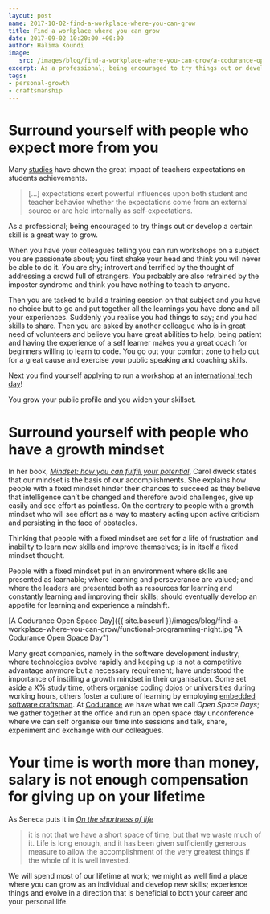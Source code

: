 ```yaml
---
layout: post
name: 2017-10-02-find-a-workplace-where-you-can-grow
title: Find a workplace where you can grow
date: 2017-09-02 10:20:00 +00:00
author: Halima Koundi
image:
   src: /images/blog/find-a-workplace-where-you-can-grow/a-codurance-open-space-day.jpg
excerpt: As a professional; being encouraged to try things out or develop a certain skill is a great way to grow both as a professional and as an individual.
tags:
- personal-growth
- craftsmanship
---
```


# Surround yourself with people who expect more from you

Many [studies](http://www.greaterexpectations.org/briefing_papers/improvestudentlearning.html) have shown the great impact of teachers expectations on students achievements. 
> [...] expectations exert powerful influences upon both student and teacher behavior whether the expectations come from an external source or are held internally as self-expectations.

As a professional; being encouraged to try things out or develop a certain skill is a great way to grow.

When you have your colleagues telling you can run workshops on a subject you are passionate about; you first shake your head and think you will never be able to do it.
You are shy; introvert and terrified by the thought of addressing a crowd full of strangers.
You probably are also refrained by the imposter syndrome and think you have nothing to teach to anyone.

Then you are tasked to build a training session on that subject and you have no choice but to go and put together all the learnings you have done and all your experiences. Suddenly you realise you had things to say; and you had skills to share.
Then you are asked by another colleague who is in great need of volunteers and believe you have great abilities to help; being patient and having the experience of a self learner makes you a great coach for beginners willing to learn to code. You go out your comfort zone to help out for a great cause and exercise your public speaking and coaching skills.

Next you find yourself applying to run a workshop at an [international tech day](http://bcswomen.bcs.org/events/techknow-day-at-codenode-in-london/)! 

You grow your public profile and you widen your skillset.

# Surround yourself with people who have a growth mindset

In her book, [_Mindset: how you can fulfill your potential_](https://www.amazon.co.uk/Mindset-How-Fulfil-Your-Potential/dp/1780332009), Carol dweck states that our mindset is the basis of our accomplishments. She explains how people with a fixed mindset hinder their chances to succeed as they believe that intelligence can’t be changed and therefore avoid challenges, give up easily and see effort as pointless. On the contrary to people with a growth mindset who will see effort as a way to mastery acting upon active criticism and persisting in the face of obstacles.

Thinking that people with a fixed mindset are set for a life of frustration and inability to learn new skills and improve themselves; is in itself a fixed mindset thought. 

People with a fixed mindset put in an environment where skills are presented as learnable; where learning and perseverance are valued; and where the leaders are presented both as resources for learning and constantly learning and improving their skills; should eventually develop an appetite for learning and experience a mindshift.

[A Codurance Open Space Day]({{ site.baseurl }}/images/blog/find-a-workplace-where-you-can-grow/functional-programming-night.jpg "A Codurance Open Space Day")

Many great companies, namely in the software development industry; where technologies evolve rapidly and keeping up is not a competitive advantage anymore but a necessary requirement; have understood the importance of instilling a growth mindset in their organisation. Some set aside a [X% study time](https://www.fastcodesign.com/1663137/how-3m-gave-everyone-days-off-and-created-an-innovation-dynamo), others organise coding dojos or [universities](https://8thlight.com/community/) during working hours, others foster a culture of learning by employing [embedded software craftsman](https://codurance.com/2017/08/20/my-first-steps-as-an-embedded-sw-craftswoman/).
At [Codurance](https://codurance.com) we have what we call _Open Space Days_; we gather together at the office and run an open space day unconference where we can self organise our time into sessions and talk, share, experiment and exchange with our colleagues.

# Your time is worth more than money, salary is not enough compensation for giving up on your lifetime

As Seneca puts it in [_On the shortness of life_](https://www.goodreads.com/book/show/97412.On_the_Shortness_of_Life)  
> it is not that we have a short space of time, but that we waste much of it. Life is long enough, and it has been given sufficiently generous measure to allow the accomplishment of the very greatest things if the whole of it is well invested.

We will spend most of our lifetime at work; we might as well find a place where you can grow as an individual and develop new skills; experience things and evolve in a direction that is beneficial to both your career and your personal life.
